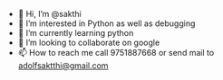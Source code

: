 - 👋 Hi, I’m @sakthi
- 👀 I’m interested in Python as well as debugging 
- 🌱 I’m currently learning python
- 💞️ I’m looking to collaborate on google
- 📫 How to reach me  call 9751887668 or send mail to adolfsaktthi@gmail.com

<!---
adolfsakthi/adolfsakthi is a ✨ special ✨ repository because its `README.md` (this file) appears on your GitHub profile.
You can click the Preview link to take a look at your changes.
--->

